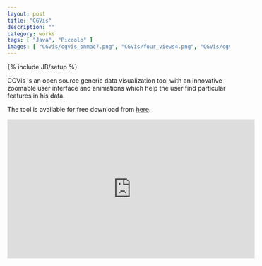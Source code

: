 ```yaml
---
layout: post
title: "CGVis"
description: ""
category: works
tags: [ "Java", "Piccolo" ]
images: [ "CGVis/cgvis_onmac7.png", "CGVis/four_views4.png", "CGVis/cgvis_onmac3.png", "CGVis/two_views.png" ]
---
```

{% include JB/setup %}


CGVis is an open source generic data visualization tool with an innovative zoomable user interface and animations which help the user find particular features in his data.

 The tool is available for free download from [here](http://code.google.com/p/cgvis/).
 
<iframe width="560" height="315" src="https://www.youtube.com/embed/uNuOjlZ0Rdw" frameborder="0" allowfullscreen></iframe>